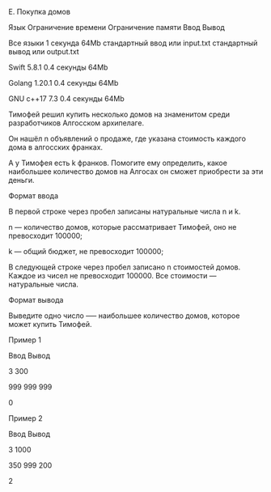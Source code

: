 E. Покупка домов



Язык	Ограничение времени	Ограничение памяти	Ввод	Вывод



Все языки	1 секунда	64Mb	стандартный ввод или input.txt	стандартный вывод или output.txt



Swift 5.8.1	0.4 секунды	64Mb



Golang 1.20.1	0.4 секунды	64Mb



GNU c++17 7.3	0.4 секунды	64Mb



Тимофей решил купить несколько домов на знаменитом среди разработчиков Алгосском архипелаге. 



Он нашёл n объявлений о продаже, где указана стоимость каждого дома в алгосских франках. 



А у Тимофея есть k франков. Помогите ему определить, какое наибольшее количество домов на Алгосах он сможет приобрести за эти деньги.



Формат ввода



В первой строке через пробел записаны натуральные числа n и k.



n — количество домов, которые рассматривает Тимофей, оно не превосходит 100000;



k — общий бюджет, не превосходит 100000;



В следующей строке через пробел записано n стоимостей домов. Каждое из чисел не превосходит 100000. Все стоимости — натуральные числа.



Формат вывода



Выведите одно число —– наибольшее количество домов, которое может купить Тимофей.



Пример 1



Ввод	Вывод



3 300



999 999 999



0





Пример 2



Ввод	Вывод



3 1000



350 999 200



2

